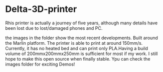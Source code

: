 # Delta-3D-printer
Rhis printer is actually a journey of five years, although many details have been lost due to lost/damaged phones and PC.

the images in the folder show the most recent developments.
Built around the Marlin platform. The printer is able to print at around 150mm/s.
Currently, it has no heated bed and can print only PLA.Having a build volume of 200mmx200mmx250mm is sufficient for most if my work. I still hope to make this open source when finally stable. Ypu can check the images folder for exciting Demos!
